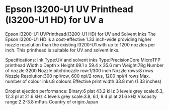 # Epson I3200-U1 UV Printhead (I3200-U1 HD) for UV a

Epson I3200-U1 UVPrinthead(I3200-U1 HD) for UV and Solvent Inks
The Epson I3200-U1 HD is a cost-effective 1.33 inch-wide providing higher nozzle resolution than the existing I3200-U1 with up to 1200 nozzles per inch. This printhead is suitable for UV and solvent inks.

Specifications:
Ink Type:UV and solvent inks
Type:PrecisionCore MicroTFP printhead
Width x Depth x Height:69.1 x 59.4 x 35.6 mm
Weight:78g
Number of nozzle:3200
Nozzle pitch/nozzle row:1/300 inch
Nozzle rows:8 rows
Nozzle Resolution:300 npi/row, 600 npi/2 rows, 1200 npi/4 rows
Max. number of colour inks:8 colours
Effective print width:33.8 mm (1.33 inches)

Droplet ejection performance:
Binary:6 plat 43.2 kHz
3 levels grey scale:6.3, 12.3 pl at 21.6 kHz
4 levels grey scale:3.8, 6.1, 9.4 pl at 21.6 kHz
Viscosity range:2.2-3.8 mPa·s
Country of origin:Japan
